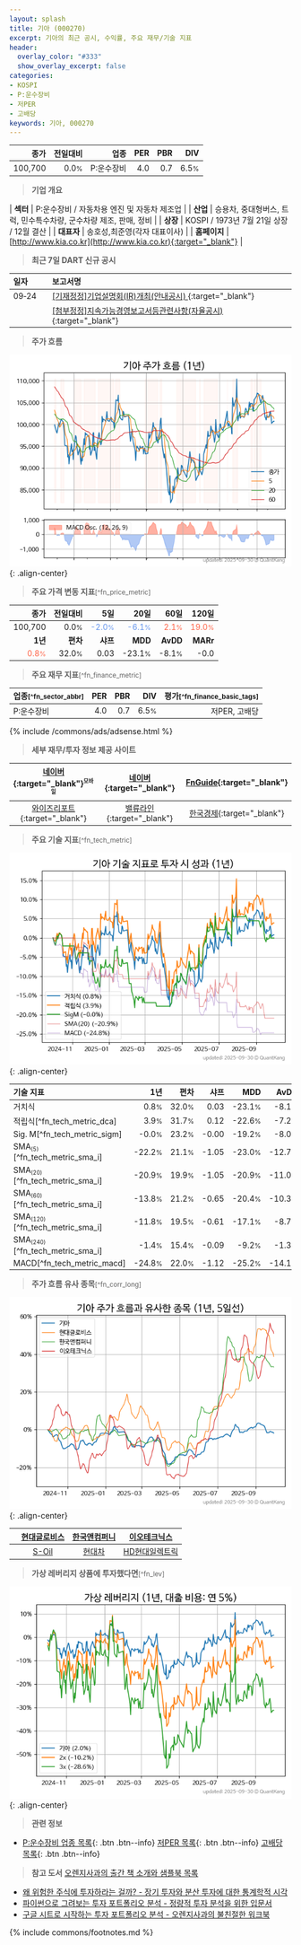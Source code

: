 ```yaml
---
layout: splash
title: 기아 (000270)
excerpt: 기아의 최근 공시, 수익률, 주요 재무/기술 지표
header:
  overlay_color: "#333"
  show_overlay_excerpt: false
categories:
- KOSPI
- P:운수장비
- 저PER
- 고배당
keywords: 기아, 000270
---
```


| **종가** | **전일대비** | **업종** | **PER** | **PBR** | **DIV** |
| -------: | -----------: | -------: | ------: | ------: | ------: |
| 100,700 | 0.0<small>%</small> | P:운수장비 | 4.0 | 0.7 | 6.5<small>%</small> |

<!-- more -->


> **기업 개요**<a id="company"></a>

| <span style="white-space:nowrap;">**섹터**</span> | P:운수장비 / 자동차용 엔진 및 자동차 제조업 |
| <span style="white-space:nowrap;">**산업**</span> | 승용차, 중대형버스, 트럭, 민수특수차량, 군수차량 제조, 판매, 정비 |
| <span style="white-space:nowrap;">**상장**</span> | KOSPI / 1973년 7월 21일 상장 / 12월 결산 |
| <span style="white-space:nowrap;">**대표자**</span> | 송호성,최준영(각자 대표이사) |
| <span style="white-space:nowrap;">**홈페이지**</span> | [http://www.kia.co.kr](http://www.kia.co.kr){:target="_blank"} |


> **최근 7일 DART 신규 공시**<a id="dart"></a>

| **일자** |      | **보고서명** |
| :------- | :--- | :----------- |
| 09&#x2011;24 | | [[기재정정]기업설명회(IR)개최(안내공시)              ](https://dart.fss.or.kr/dsaf001/main.do?rcpNo=20250924800362){:target="_blank"} |
|  | | [[첨부정정]지속가능경영보고서등관련사항(자율공시)              ](https://dart.fss.or.kr/dsaf001/main.do?rcpNo=20250924800339){:target="_blank"} |


> **주가 흐름**<a id="price"></a>

![000270](/stock/images/000270.png){: .align-center}


> **주요 가격 변동 지표**<small>[^fn_price_metric]</small>

| **종가** | **전일대비** | **5일** | **20일** | **60일** | **120일** |
| -------: | -----------: | ------: | -------: | -------: | --------: |
| 100,700 | 0.0<small>%</small> | <span style="color: cornflowerblue">-2.0<small>%</small></span> | <span style="color: cornflowerblue">-6.1<small>%</small></span> | <span style="color: tomato">2.1<small>%</small></span> | <span style="color: tomato">19.0<small>%</small></span> |
| **1년** | **편차** | **샤프** | **MDD** | **AvDD** | **MARr** |
| <span style="color: tomato">0.8<small>%</small></span> | 32.0<small>%</small> | 0.03 | -23.1<small>%</small> | -8.1<small>%</small> | -0.0 |


> **주요 재무 지표**<small>[^fn_finance_metric]</small>

| **업종**<small>[^fn_sector_abbr]</small> | **PER** | **PBR** | **DIV** | **평가**<small>[^fn_finance_basic_tags]</small> |
| :--------------------------------------- | ------: | ------: | ------: | ----------------------------------------------: |
| P:운수장비 | 4.0 | 0.7 | 6.5<small>%</small> | 저PER, 고배당 |



{% include /commons/ads/adsense.html %}

> **세부 재무/투자 정보 제공 사이트**

| [네이버](https://m.stock.naver.com/domestic/stock/000270/finance/summary){:target="_blank"}<sup><small>모바일</small></sup> | [네이버](https://finance.naver.com/item/coinfo.naver?code=000270){:target="_blank"} | [FnGuide](https://comp.fnguide.com/SVO2/ASP/SVD_Invest.asp?gicode=A000270&MenuYn=Y){:target="_blank"} |
| :---: | :---: | :---: |
| [와이즈리포트](https://comp.wisereport.co.kr/company/c1040001.aspx?cmp_cd=000270){:target="_blank"} | [밸류라인](https://www.valueline.co.kr/finance/summary/000270){:target="_blank"} | [한국경제](https://markets.hankyung.com/stock/000270/financial-summary){:target="_blank"} |


> **주요 기술 지표**<small>[^fn_tech_metric]</small>


![000270](/stock/images/000270_tech.png){: .align-center}

| **기술 지표** | **1년** | **편차** | **샤프** | **MDD** | **AvDD** |
| :------------ | ------: | -----------: | -------: | ------: | -------: |
| 거치식 | 0.8<small>%</small> | 32.0<small>%</small> | 0.03 | -23.1<small>%</small> | -8.1<small>%</small> |
| 적립식[^fn_tech_metric_dca] | 3.9<small>%</small> | 31.7<small>%</small> | 0.12 | -22.6<small>%</small> | -7.2<small>%</small> |
| Sig. M[^fn_tech_metric_sigm] | -0.0<small>%</small> | 23.2<small>%</small> | -0.00 | -19.2<small>%</small> | -8.0<small>%</small> |
| SMA<small><sub>(5)</sub></small>[^fn_tech_metric_sma_i] | -22.2<small>%</small> | 21.1<small>%</small> | -1.05 | -23.0<small>%</small> | -12.7<small>%</small> |
| SMA<small><sub>(20)</sub></small>[^fn_tech_metric_sma_i] | -20.9<small>%</small> | 19.9<small>%</small> | -1.05 | -20.9<small>%</small> | -11.0<small>%</small> |
| SMA<small><sub>(60)</sub></small>[^fn_tech_metric_sma_i] | -13.8<small>%</small> | 21.2<small>%</small> | -0.65 | -20.4<small>%</small> | -10.3<small>%</small> |
| SMA<small><sub>(120)</sub></small>[^fn_tech_metric_sma_i] | -11.8<small>%</small> | 19.5<small>%</small> | -0.61 | -17.1<small>%</small> | -8.7<small>%</small> |
| SMA<small><sub>(240)</sub></small>[^fn_tech_metric_sma_i] | -1.4<small>%</small> | 15.4<small>%</small> | -0.09 | -9.2<small>%</small> | -1.3<small>%</small> |
| MACD[^fn_tech_metric_macd] | -24.8<small>%</small> | 22.0<small>%</small> | -1.12 | -25.2<small>%</small> | -14.1<small>%</small> |


> **주가 흐름 유사 종목**<a id="corr"></a><small>[^fn_corr_long]</small>

![000270](/stock/images/000270_corr.png){: .align-center}

|       | [현대글로비스](/086280/) | [한국앤컴퍼니](/000240/) | [이오테크닉스](/039030/) |
| :---: | :------------------------------------: | :------------------------------------: | :------------------------------------: |
|       | [S-Oil](/010950/) | [현대차](/005380/) | [HD현대일렉트릭](/267260/) |


> **가상 레버리지 상품에 투자했다면**<a id="2x"></a><small>[^fn_lev]</small>

![000270](/stock/images/000270_2x.png){: .align-center}


> **관련 정보**

- [P:운수장비 업종 목록](/stats/sector/kospi_업종_운수장비_종목/){: .btn .btn--info} [저PER 목록](/fn/fn_low_per/){: .btn .btn--info} [고배당 목록](/fn/fn_high_div/){: .btn .btn--info}

> **참고 도서** [오렌지사과의 출간 책 소개와 샘플북 목록](https://kongdori.tistory.com/691)

- [왜 위험한 주식에 투자하라는 걸까? - 장기 투자와 분산 투자에 대한 통계학적 시각](https://kongdori.tistory.com/421)
- [파이썬으로 그려보는 투자 포트폴리오 분석  - 정량적 투자 분석을 위한 입문서](https://kongdori.tistory.com/643)
- [구글 시트로 시작하는 투자 포트폴리오 분석 - 오렌지사과의 불친절한 워크북](https://kongdori.tistory.com/449)


{% include commons/footnotes.md %}